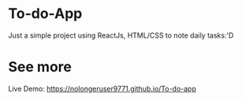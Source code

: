 # To-do-App

Just a simple project using ReactJs, HTML/CSS to note daily tasks:'D
# See more
Live Demo: https://nolongeruser9771.github.io/To-do-app

 
 
